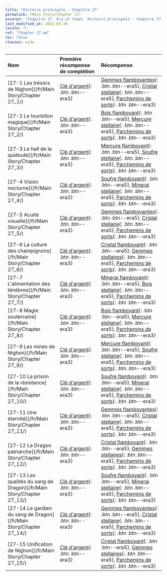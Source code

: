 ```yaml
---
title: "Histoire principale - Chapitre 27"
permalink: /Main Story/Chapter 27/
excerpt: "Chapitre 27. Era of Chaos  Histoire principale - Chapitre 27."
last_modified_at: 2021-03-30
locale: fr
ref: "Chapter 27.md"
toc: false
classes: wide
---
```


  | Nom |  Première récompense de complétion | Récompense |
  |:------------|:------------|:------------| 
  | [27-1 Les trésors de Nighon](/fr/Main Story/Chapter 27_1/) | [Clé d'argent](/fr/Items/con_693/){: .btn .btn--era3} | [Gemmes flamboyantes](/fr/Items/mat_100/){: .btn .btn--era5}, [Cristal stellaire](/fr/Items/mat_94/){: .btn .btn--era5}, [Parchemins de sorts](/fr/Items/con_694/){: .btn .btn--era3} |
  | [27-2 Le tourbillon magique](/fr/Main Story/Chapter 27_2/) | [Clé d'argent](/fr/Items/con_693/){: .btn .btn--era3} | [Bois flamboyant](/fr/Items/mat_97/){: .btn .btn--era5}, [Mercure stellaire](/fr/Items/mat_91/){: .btn .btn--era5}, [Parchemins de sorts](/fr/Items/con_694/){: .btn .btn--era3} |
  | [27-3 Le hall de la quiétude](/fr/Main Story/Chapter 27_3/) | [Clé d'argent](/fr/Items/con_693/){: .btn .btn--era3} | [Mercure flamboyant](/fr/Items/mat_98/){: .btn .btn--era5}, [Soufre stellaire](/fr/Items/mat_92/){: .btn .btn--era5}, [Parchemins de sorts](/fr/Items/con_694/){: .btn .btn--era3} |
  | [27-4 Vision nocturne](/fr/Main Story/Chapter 27_4/) | [Clé d'argent](/fr/Items/con_693/){: .btn .btn--era3} | [Soufre flamboyant](/fr/Items/mat_99/){: .btn .btn--era5}, [Minerai stellaire](/fr/Items/mat_89/){: .btn .btn--era5}, [Parchemins de sorts](/fr/Items/con_694/){: .btn .btn--era3} |
  | [27-5 Acuité visuelle](/fr/Main Story/Chapter 27_5/) | [Clé d'argent](/fr/Items/con_693/){: .btn .btn--era3} | [Gemmes flamboyantes](/fr/Items/mat_100/){: .btn .btn--era5}, [Cristal stellaire](/fr/Items/mat_94/){: .btn .btn--era5}, [Parchemins de sorts](/fr/Items/con_694/){: .btn .btn--era3} |
  | [27-6 La culture des champignons](/fr/Main Story/Chapter 27_6/) | [Clé d'argent](/fr/Items/con_693/){: .btn .btn--era3} | [Cristal flamboyant](/fr/Items/mat_101/){: .btn .btn--era5}, [Gemmes stellaires](/fr/Items/mat_93/){: .btn .btn--era5}, [Parchemins de sorts](/fr/Items/con_694/){: .btn .btn--era3} |
  | [27-7 L'alimentation des ténèbres](/fr/Main Story/Chapter 27_7/) | [Clé d'argent](/fr/Items/con_693/){: .btn .btn--era3} | [Minerai flamboyant](/fr/Items/mat_96/){: .btn .btn--era5}, [Bois stellaire](/fr/Items/mat_90/){: .btn .btn--era5}, [Parchemins de sorts](/fr/Items/con_694/){: .btn .btn--era3} |
  | [27-8 Magie souterraine](/fr/Main Story/Chapter 27_8/) | [Clé d'argent](/fr/Items/con_693/){: .btn .btn--era3} | [Bois flamboyant](/fr/Items/mat_97/){: .btn .btn--era5}, [Mercure stellaire](/fr/Items/mat_91/){: .btn .btn--era5}, [Parchemins de sorts](/fr/Items/con_694/){: .btn .btn--era3} |
  | [27-9 Les mines de Nighon](/fr/Main Story/Chapter 27_9/) | [Clé d'argent](/fr/Items/con_693/){: .btn .btn--era3} | [Mercure flamboyant](/fr/Items/mat_98/){: .btn .btn--era5}, [Soufre stellaire](/fr/Items/mat_92/){: .btn .btn--era5}, [Parchemins de sorts](/fr/Items/con_694/){: .btn .btn--era3} |
  | [27-10 La prison de la résistance](/fr/Main Story/Chapter 27_10/) | [Clé d'argent](/fr/Items/con_693/){: .btn .btn--era3} | [Soufre flamboyant](/fr/Items/mat_99/){: .btn .btn--era5}, [Minerai stellaire](/fr/Items/mat_89/){: .btn .btn--era5}, [Parchemins de sorts](/fr/Items/con_694/){: .btn .btn--era3} |
  | [27-11 Une éternité](/fr/Main Story/Chapter 27_11/) | [Clé d'argent](/fr/Items/con_693/){: .btn .btn--era3} | [Gemmes flamboyantes](/fr/Items/mat_100/){: .btn .btn--era5}, [Cristal stellaire](/fr/Items/mat_94/){: .btn .btn--era5}, [Parchemins de sorts](/fr/Items/con_694/){: .btn .btn--era3} |
  | [27-12 Le Dragon patriarche](/fr/Main Story/Chapter 27_12/) | [Clé d'argent](/fr/Items/con_693/){: .btn .btn--era3} | [Cristal flamboyant](/fr/Items/mat_101/){: .btn .btn--era5}, [Gemmes stellaires](/fr/Items/mat_93/){: .btn .btn--era5}, [Parchemins de sorts](/fr/Items/con_694/){: .btn .btn--era3} |
  | [27-13 Les qualités du sang de Dragon](/fr/Main Story/Chapter 27_13/) | [Clé d'argent](/fr/Items/con_693/){: .btn .btn--era3} | [Soufre flamboyant](/fr/Items/mat_99/){: .btn .btn--era5}, [Minerai stellaire](/fr/Items/mat_89/){: .btn .btn--era5}, [Parchemins de sorts](/fr/Items/con_694/){: .btn .btn--era3} |
  | [27-14 Le gardien du sang de Dragon](/fr/Main Story/Chapter 27_14/) | [Clé d'argent](/fr/Items/con_693/){: .btn .btn--era3} | [Gemmes flamboyantes](/fr/Items/mat_100/){: .btn .btn--era5}, [Cristal stellaire](/fr/Items/mat_94/){: .btn .btn--era5}, [Parchemins de sorts](/fr/Items/con_694/){: .btn .btn--era3} |
  | [27-15 Unification de Nighon](/fr/Main Story/Chapter 27_15/) | [Clé d'argent](/fr/Items/con_693/){: .btn .btn--era3} | [Cristal flamboyant](/fr/Items/mat_101/){: .btn .btn--era5}, [Gemmes stellaires](/fr/Items/mat_93/){: .btn .btn--era5}, [Parchemins de sorts](/fr/Items/con_694/){: .btn .btn--era3} |

